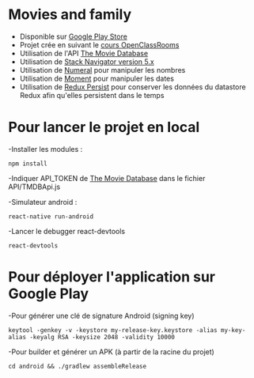 # Movies and family
- Disponible sur [Google Play Store](https://play.google.com/store/apps/details?id=com.tets)
- Projet crée en suivant le [cours OpenClassRooms](https://openclassrooms.com/fr/courses/4902061-developpez-une-application-mobile-react-native)
- Utilisation de l'API [The Movie Database](https://developers.themoviedb.org/3/getting-started/introduction)
- Utilisation de [Stack Navigator version 5.x](https://reactnavigation.org/docs/stack-navigator/)
- Utilisation de [Numeral](https://www.npmjs.com/package/numeral) pour manipuler les nombres
- Utilisation de [Moment](https://www.npmjs.com/package/moment) pour manipuler les dates
- Utilisation de [Redux Persist](https://www.npmjs.com/package/redux-persist) pour conserver les données du datastore Redux afin qu'elles persistent dans le temps

# Pour lancer le projet en local
-Installer les modules : 
```
npm install
```
-Indiquer API_TOKEN de [The Movie Database](https://developers.themoviedb.org/3/getting-started/introduction) dans le fichier API/TMDBApi.js

-Simulateur android : 
```
react-native run-android
```
-Lancer le debugger react-devtools
```
react-devtools
```

# Pour déployer l'application sur Google Play
-Pour générer une clé de signature Android (signing key)
```
keytool -genkey -v -keystore my-release-key.keystore -alias my-key-alias -keyalg RSA -keysize 2048 -validity 10000
```
-Pour builder et générer un APK (à partir de la racine du projet)
```
cd android && ./gradlew assembleRelease
```
